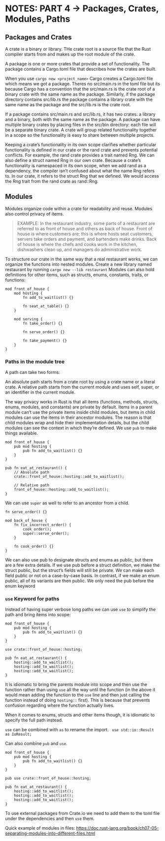 # NOTES: PART 4 -> Packages, Crates, Modules, Paths

## Packages and Crates

A crate is a binary or library. THe crate root is a source file that the Rust compiler starts from and makes up the root module of the crate.

A package is one or more crates that provide a set of functionality. The package contains a Cargo.toml file that describes how the crates are built.

When you use `cargo new <project_name>` Cargo creates a Cargo.toml file which means we got a package. Theres no src/main.rs in the toml file but its because Cargo has a convention that the src/main.rs is the crate root of a binary crate with the same name as the package. Similarly, if the package directory contains src/lib.rs the package contains a library crate with the same name as the package and the src/lib.rs is the crate root.

If a package contains src/main.rs and src/lib.rs, it has two crates: a library and a binary, both with the same name as the package. A package can have multiple binary crates by placing files in the src/bin directory: each file will be a separate binary crate. A crate will group related functionality together in a scope so the functionality is easy to share between multiple projects.

Keeping a crate’s functionality in its own scope clarifies whether particular functionality is defined in our crate or the rand crate and prevents potential conflicts. For example, the rand crate provides a trait named Rng. We can also define a struct named Rng in our own crate. Because a crate’s functionality is namespaced in its own scope, when we add rand as a dependency, the compiler isn’t confused about what the name Rng refers to. In our crate, it refers to the struct Rng that we defined. We would access the Rng trait from the rand crate as rand::Rng.

## Modules

Modules organize code within a crate for readability and reuse. Modules also control privacy of items.

> EXAMPLE:
> In the restaurant industry, some parts of a restaurant are referred to as front of house and others as back of house. Front of house is where customers are; this is where hosts seat customers, servers take orders and payment, and bartenders make drinks. Back of house is where the chefs and cooks work in the kitchen, dishwashers clean up, and managers do administrative work.

To structure our crate in the same way that a real restaurant works, we can organize the functions into nested modules. Create a new library named restaurant by running `cargo new --lib restaurant`
Modules can also hold definitions for other items, such as structs, enums, constants, traits, or functions:

```
mod front_of_house {
    mod hosting {
        fn add_to_waitlist() {}

        fn seat_at_table() {}
    }

    mod serving {
        fn take_order() {}

        fn serve_order() {}

        fn take_payment() {}
    }
}
```

### Paths in the module tree

A path can take two forms:

An absolute path starts from a crate root by using a crate name or a literal crate.
A relative path starts from the current module and uses self, super, or an identifier in the current module.

The way privacy works in Rust is that all items (functions, methods, structs, enums, modules, and constants) are private by default. Items in a parent module can’t use the private items inside child modules, but items in child modules can use the items in their ancestor modules. The reason is that child modules wrap and hide their implementation details, but the child modules can see the context in which they’re defined. We use `pub` to make things available.

```
mod front_of_house {
    pub mod hosting {
        pub fn add_to_waitlist() {}
    }
}

pub fn eat_at_restaurant() {
    // Absolute path
    crate::front_of_house::hosting::add_to_waitlist();

    // Relative path
    front_of_house::hosting::add_to_waitlist();
}
```

We can use `super` as well to refer to an ancestor from a child.

```
fn serve_order() {}

mod back_of_house {
    fn fix_incorrect_order() {
        cook_order();
        super::serve_order();
    }

    fn cook_order() {}
}
```

We can also use pub to designate structs and enums as public, but there are a few extra details. If we use pub before a struct definition, we make the struct public, but the struct’s fields will still be private. We can make each field public or not on a case-by-case basis. In contrast, if we make an enum public, all of its variants are then public. We only need the pub before the enum keyword

### `use` Keyword for paths

Instead of having super verbose long paths we can use `use` to simplify the path and bring items into scope:

```
mod front_of_house {
    pub mod hosting {
        pub fn add_to_waitlist() {}
    }
}

use crate::front_of_house::hosting;

pub fn eat_at_restaurant() {
    hosting::add_to_waitlist();
    hosting::add_to_waitlist();
    hosting::add_to_waitlist();
}
```

It is idiomatic to bring the parents module into scope and then use the function rather than using `use` all the way until the function (in the above it would mean adding the function to the `use` line and then just calling the function instead of doing `hosting::` first). This is because that prevents confusion regarding where the function actually lives.

When it comes to enums, structs and other items though, it is idiomatic to specify the full path instead.

`use` can be combined with `as` to rename the import. ` use std::io::Result as IoResult;`

Can also combine `pub` and `use`.

```
mod front_of_house {
    pub mod hosting {
        pub fn add_to_waitlist() {}
    }
}

pub use crate::front_of_house::hosting;

pub fn eat_at_restaurant() {
    hosting::add_to_waitlist();
    hosting::add_to_waitlist();
    hosting::add_to_waitlist();
}
```

To use external packages from Crate.io we need to add them to the toml file under the dependencies and then `use` them.

Quick example of modules in files:
https://doc.rust-lang.org/book/ch07-05-separating-modules-into-different-files.html
